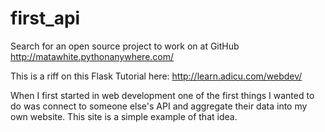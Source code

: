 # first_api
Search for an open source project to work on at GitHub
http://matawhite.pythonanywhere.com/

This is a riff on this Flask Tutorial here: http://learn.adicu.com/webdev/

When I first started in web development one of the first things I wanted to do was connect to someone else's API and aggregate
their data into my own website. This site is a simple example of that idea. 
